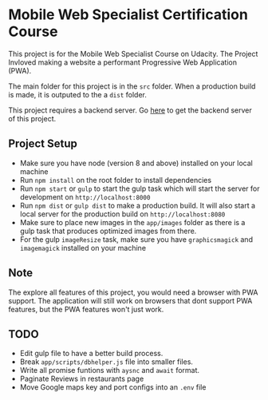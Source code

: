 # Mobile Web Specialist Certification Course

This project is for the Mobile Web Specialist Course on Udacity. The Project Invloved making a website a performant Progressive Web Application (PWA).

The main folder for this project is in the `src` folder. When a production build is made, it is outputed to the a `dist` folder.

This project requires a backend server. Go [here](https://github.com/udacity/mws-restaurant-stage-3) to get the backend server of this project.

## Project Setup

- Make sure you have node (version 8 and above) installed on your local machine
- Run `npm install` on the root folder to install dependencies
- Run `npm start` or `gulp` to start the gulp task which will start the server for development on `http://localhost:8000`
- Run `npm dist` or `gulp dist` to make a production build. It will also start a local server for the production build on `http://localhost:8080`
- Make sure to place new images in the `app/images` folder as there is a gulp task that produces optimized images from there.
- For the gulp `imageResize` task, make sure you have `graphicsmagick` and `imagemagick` installed on your machine

## Note

The explore all features of this project, you would need a browser with PWA support. The application will still work on browsers that dont support PWA features, but the PWA features won't just work.

## TODO

- Edit gulp file to have a better build process.
- Break `app/scripts/dbhelper.js` file into smaller files.
- Write all promise funtions with `aysnc` and `await` format.
- Paginate Reviews in restaurants page
- Move Google maps key and port configs into an `.env` file
